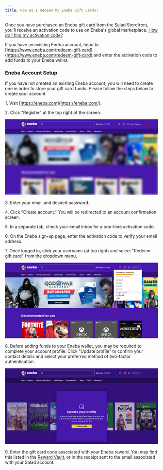 ```yaml
---
title: How Do I Redeem My Eneba Gift Cards?
---
```


Once you have purchased an Eneba gift card from the Salad Storefront, you'll receive an activation code to use on
Eneba's global marketplace.
[How do I find my activation code?](/docs/Guides/Using-the-Salad-App/125-where-to-find-your-reward-redemption-code)

If you have an existing Eneba account, head to
[https://www.eneba.com/redeem-gift-card](https://www.eneba.com/redeem-gift-card) and enter the activation code to add
funds to your Eneba wallet.

### Eneba Account Setup

If you have not created an existing Eneba account, you will need to create one in order to store your gift card funds.
Please follow the steps below to create your account.

1\. Visit [https://eneba.com](https://eneba.com/).

2\. Click "Register" at the top right of the screen.

![](./content/images/Rewards/Redeeming-your-Rewards/Eneba-Gift-Cards-1.png)

3. Enter your email and desired password.

4. Click "Create account." You will be redirected to an account confirmation screen.

5. In a separate tab, check your email inbox for a one-time activation code.

6. On the Eneba sign-up page, enter the activation code to verify your email address.

7. Once logged in, click your username (at top right) and select "Redeem gift card" from the dropdown menu.

![](./content/images/Rewards/Redeeming-your-Rewards/Eneba-Gift-Cards-2.png)

8. Before adding funds to your Eneba wallet, you may be required to complete your account profile. Click "Update
profile" to confirm your contact details and select your preferred method of two-factor authentication.

![](./content/images/Rewards/Redeeming-your-Rewards/Eneba-Gift-Cards-3.png)

9. Enter the gift card code associated with your Eneba reward. You may find this listed in the
[Reward Vault](/docs/Guides/Using-the-Salad-App/125-where-to-find-your-reward-redemption-code), or in the receipt sent
to the email associated with your Salad account.
